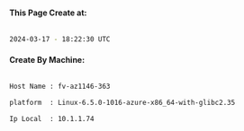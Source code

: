 
   
#### This Page Create at:

```bash

2024-03-17 - 18:22:30 UTC

```

#### Create By Machine:

```bash

Host Name : fv-az1146-363

platform  : Linux-6.5.0-1016-azure-x86_64-with-glibc2.35

Ip Local  : 10.1.1.74

```

